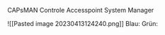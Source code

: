 CAPsMAN
Controle Accesspoint System Manager

![[Pasted image 20230413124240.png]]
Blau: 
Grün: 


~~~